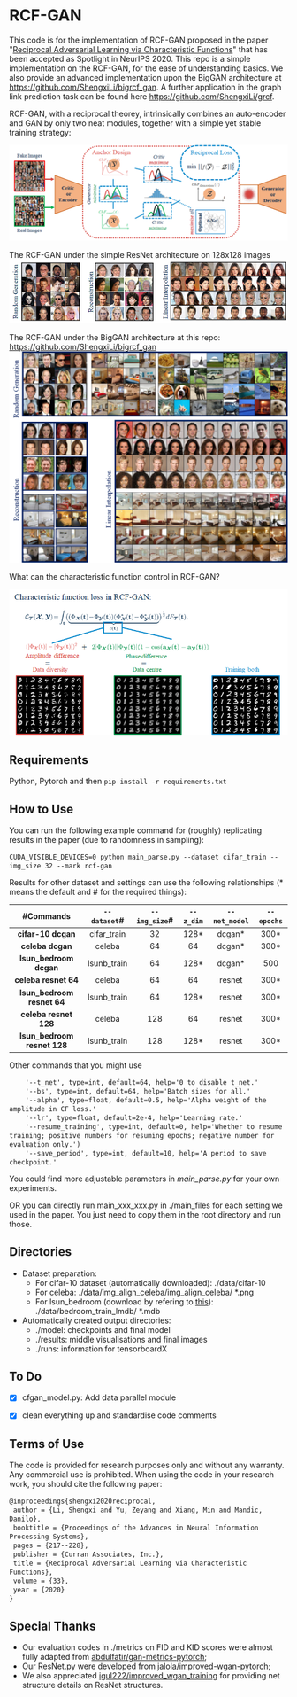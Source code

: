 # RCF-GAN
This code is for the implementation of RCF-GAN proposed in the paper "[Reciprocal Adversarial Learning via Characteristic Functions](https://arxiv.org/abs/2006.08413)" that has been accepted as Spotlight in NeurIPS 2020. This repo is a simple implementation on the RCF-GAN, for the ease of understanding basics. We also provide an advanced implementation upon the BigGAN architecture at https://github.com/ShengxiLi/bigrcf_gan. A further application in the graph link prediction task can be found here https://github.com/ShengxiLi/grcf.

RCF-GAN, with a reciprocal theorey, intrinsically combines an auto-encoder and GAN by only two neat modules, together with a simple yet stable training strategy:

![RCF-GAN](imgs/rcf-gan_structure.png)


The RCF-GAN under the simple ResNet architecture on 128x128 images
![RCF-GAN](imgs/results.png)

The RCF-GAN under the BigGAN architecture at this repo: https://github.com/ShengxiLi/bigrcf_gan
![BigRCF-GAN](imgs/bigrcfgan_results.png)

What can the characteristic function control in RCF-GAN?

![RCF-GAN](imgs/cf_loss.png)

## Requirements
Python, Pytorch and then ```pip install -r requirements.txt```

## How to Use
You can run the following example command for (roughly) replicating results in the paper (due to randomness in sampling):
```
CUDA_VISIBLE_DEVICES=0 python main_parse.py --dataset cifar_train --img_size 32 --mark rcf-gan
```
Results for other dataset and settings can use the following relationships (* means the default and # for the required things):

| #Commands | ```--dataset```\# | ```--img_size```\# | ```--z_dim``` | ```--net_model``` | ```--epochs``` |
|:---:|:---:|:---:|:---:|:---:|:---:|
| **cifar-10 dcgan** | cifar_train | 32 | 128* | dcgan* | 300* |
| **celeba dcgan** | celeba | 64 | 64 | dcgan* | 300* |
| **lsun_bedroom dcgan** | lsunb_train | 64 | 128* | dcgan* | 500 |
| **celeba resnet 64** | celeba | 64 | 64 | resnet | 300* |
| **lsun_bedroom resnet 64** | lsunb_train | 64 | 128* | resnet | 300* |
| **celeba resnet 128** | celeba | 128 | 64 | resnet | 300* |
| **lsun_bedroom resnet 128** | lsunb_train | 128 | 128* | resnet | 300* |


Other commands that you might use
```
    '--t_net', type=int, default=64, help='0 to disable t_net.'
    '--bs', type=int, default=64, help='Batch sizes for all.'
    '--alpha', type=float, default=0.5, help='Alpha weight of the amplitude in CF loss.'
    '--lr', type=float, default=2e-4, help='Learning rate.'
    '--resume_training', type=int, default=0, help='Whether to resume training; positive numbers for resuming epochs; negative number for evaluation only.')
    '--save_period', type=int, default=10, help='A period to save checkpoint.'
```

You could find more adjustable parameters in *main_parse.py* for your own experiments.

OR you can directly run main_xxx_xxx.py in ./main_files for each setting we used in the paper. You just need to copy them in the root directory and run those.
## Directories
* Dataset preparation:
    * For cifar-10 dataset (automatically downloaded): ./data/cifar-10
    * For celeba: ./data/img_align_celeba/img_align_celeba/ \*.png
    * For lsun_bedroom (download by refering to [this](https://github.com/fyu/lsun)): ./data/bedroom_train_lmdb/ \*.mdb
* Automatically created output directories:
    * ./model:  checkpoints and final model
    * ./results: middle visualisations and final images
    * ./runs: information for tensorboardX
    
## To Do
- [x] cfgan_model.py: Add data parallel module

- [x] clean everything up and standardise code comments

## Terms of Use
The code is provided for research purposes only and without any warranty. Any commercial use is prohibited.
 When using the code in your research work, you should cite the following paper:

``` 
@inproceedings{shengxi2020reciprocal,
 author = {Li, Shengxi and Yu, Zeyang and Xiang, Min and Mandic, Danilo},
 booktitle = {Proceedings of the Advances in Neural Information Processing Systems},
 pages = {217--228},
 publisher = {Curran Associates, Inc.},
 title = {Reciprocal Adversarial Learning via Characteristic Functions},
 volume = {33},
 year = {2020}
}

```

## Special Thanks
* Our evaluation codes in ./metrics on FID and KID scores were almost fully adapted from [abdulfatir/gan-metrics-pytorch](https://github.com/abdulfatir/gan-metrics-pytorch);
* Our ResNet.py were developed from [jalola/improved-wgan-pytorch](https://github.com/jalola/improved-wgan-pytorch/blob/master/models/wgan.py);
* We also appreciated [igul222/improved_wgan_training](https://github.com/igul222/improved_wgan_training) for providing net structure details on ResNet structures.